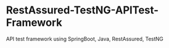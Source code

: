 # RestAssured-TestNG-APITest-Framework
API test framework using SpringBoot, Java, RestAssured, TestNG
